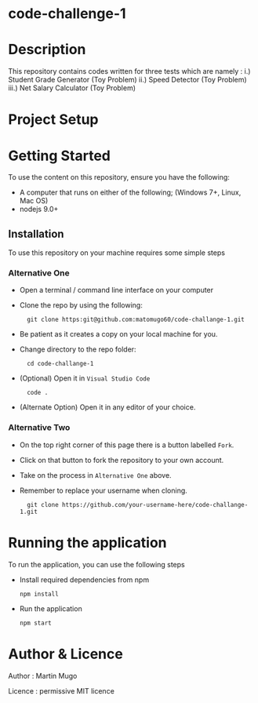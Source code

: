 # code-challenge-1

# Description

This repository contains codes written for three tests which are namely : 
i.)   Student Grade Generator (Toy Problem)
ii.)  Speed Detector (Toy Problem)
iii.) Net Salary Calculator (Toy Problem)

# Project Setup

   # Getting Started
To use the content on this repository, ensure you have the following:

- A computer that runs on either of the following; (Windows 7+, Linux, Mac OS)
- nodejs 9.0+


## Installation

To use this repository on your machine requires some simple steps

### Alternative One

- Open a terminal / command line interface on your computer
- Clone the repo by using the following:

        git clone https:git@github.com:matomugo60/code-challange-1.git

- Be patient as it creates a copy on your local machine for you.
- Change directory to the repo folder:

        cd code-challange-1

- (Optional) Open it in ``Visual Studio Code``

        code .

- (Alternate Option) Open it in any editor of your choice.


### Alternative Two

- On the top right corner of this page there is a button labelled ``Fork``.
- Click on that button to fork the repository to your own account.
- Take on the process in ``Alternative One`` above.
- Remember to replace your username when cloning.

        git clone https://github.com/your-username-here/code-challange-1.git



# Running the application

To run the application, you can use the following steps 

- Install required dependencies from npm

      npm install
- Run the application

      npm start


# Author & Licence

Author : Martin Mugo

Licence : permissive MIT licence
